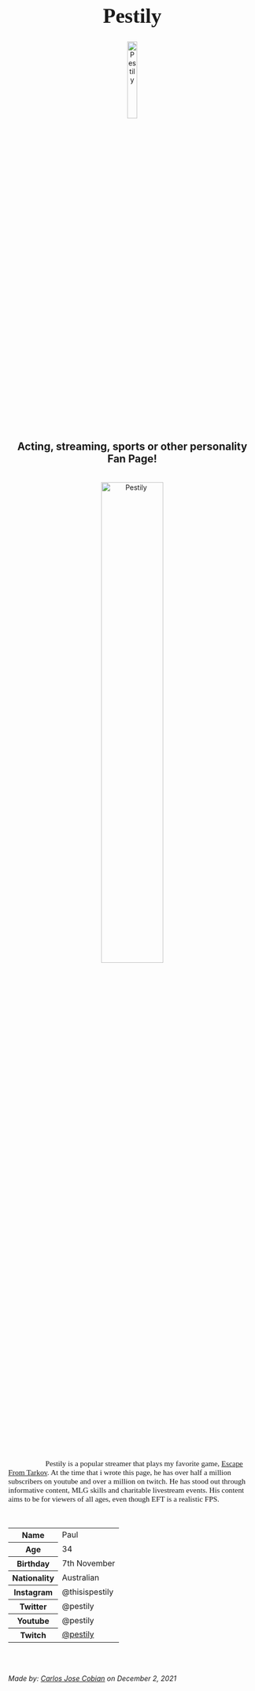 <h1 style="font-family:Brush Script MT; font-size:300%;" align="center" > <b> Pestily </b></h1>

<div align="center">
    <img    src="https://yt3.ggpht.com/ytc/AKedOLRr6_Q8yPyhMO_t8BaPUFh7S-Thuwhe6j8_Gfha5w=s900-c-k-c0x00ffffff-no-rj"
            title="Pestily"
            width="20%"
            height="20%" 
            />
</div>

<h2 align="center" > Acting, streaming, sports or other personality Fan Page!</h2>

<br>

<div align="center">
    <img    src="https://www.dexerto.com/wp-content/uploads/2020/03/pestily-talks-fast-levelling-escape-from-tarkov-flea-market.png"
            title="Pestily"
            width="50%"
            height="50%" 
            />
</div>


<br>
<p style = "text-indent: 2cm; font-family: Comic Sans MS; font-size:110%">
    Pestily is a popular streamer that plays my favorite game, <a href="https://www.escapefromtarkov.com/">Escape From Tarkov</a>. At the time that i wrote this page, he has over half a million subscribers on youtube and over a million on twitch. He has stood out through informative content, MLG skills and charitable livestream events. His content aims to be for viewers of all ages, even though EFT is a realistic FPS.
</p>


<br>


<table>
    <tr>
        <th>Name</th>
        <td>Paul</td>
    </tr>
    <tr>
        <th>Age</th>
        <td>34</td>
    </tr>
    <tr>
        <th>Birthday</th>
        <td>7th November</td>
    </tr>
        <tr>
        <th>Nationality</th>
        <td>Australian</td>
    </tr>
    <tr>
        <th>Instagram</th>
        <td>@thisispestily</td>
    </tr>
    <tr>
        <th>Twitter</th>
        <td>@pestily</td>
    </tr>
    <tr>
        <th>Youtube</th>
        <td>@pestily</td>
    </tr>
    <tr>
        <th>Twitch</th>
        <td><a href="https://www.twitch.tv/pestily"> @pestily </a></td>
    </tr>
</table>


<br><br>

<p>
    <i>Made by: <u>Carlos Jose Cobian</u> on December 2, 2021</i>
</p>

